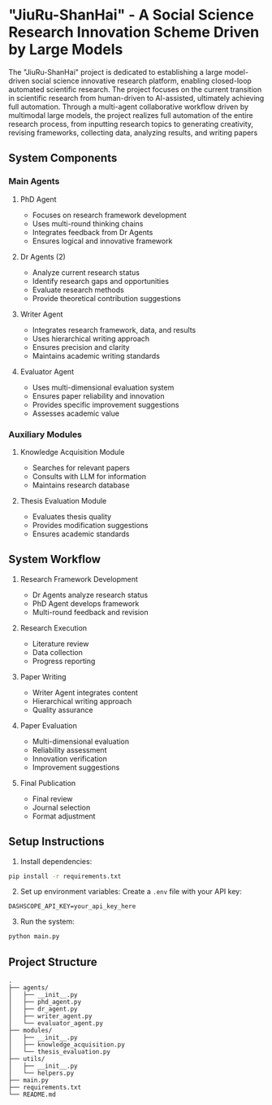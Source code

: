 # "JiuRu-ShanHai" - A Social Science Research Innovation Scheme Driven by Large Models

The "JiuRu-ShanHai" project is dedicated to establishing a large model-driven social science innovative research platform, enabling closed-loop automated scientific research. The project focuses on the current transition in scientific research from human-driven to AI-assisted, ultimately achieving full automation. Through a multi-agent collaborative workflow driven by multimodal large models, the project realizes full automation of the entire research process, from inputting research topics to generating creativity, revising frameworks, collecting data, analyzing results, and writing papers

## System Components

### Main Agents
1. PhD Agent
   - Focuses on research framework development
   - Uses multi-round thinking chains
   - Integrates feedback from Dr Agents
   - Ensures logical and innovative framework

2. Dr Agents (2)
   - Analyze current research status
   - Identify research gaps and opportunities
   - Evaluate research methods
   - Provide theoretical contribution suggestions

3. Writer Agent
   - Integrates research framework, data, and results
   - Uses hierarchical writing approach
   - Ensures precision and clarity
   - Maintains academic writing standards

4. Evaluator Agent
   - Uses multi-dimensional evaluation system
   - Ensures paper reliability and innovation
   - Provides specific improvement suggestions
   - Assesses academic value

### Auxiliary Modules
1. Knowledge Acquisition Module
   - Searches for relevant papers
   - Consults with LLM for information
   - Maintains research database

2. Thesis Evaluation Module
   - Evaluates thesis quality
   - Provides modification suggestions
   - Ensures academic standards

## System Workflow

1. Research Framework Development
   - Dr Agents analyze research status
   - PhD Agent develops framework
   - Multi-round feedback and revision

2. Research Execution
   - Literature review
   - Data collection
   - Progress reporting

3. Paper Writing
   - Writer Agent integrates content
   - Hierarchical writing approach
   - Quality assurance

4. Paper Evaluation
   - Multi-dimensional evaluation
   - Reliability assessment
   - Innovation verification
   - Improvement suggestions

5. Final Publication
   - Final review
   - Journal selection
   - Format adjustment

## Setup Instructions

1. Install dependencies:
```bash
pip install -r requirements.txt
```

2. Set up environment variables:
Create a `.env` file with your API key:
```
DASHSCOPE_API_KEY=your_api_key_here
```

3. Run the system:
```bash
python main.py
```

## Project Structure

```
.
├── agents/
│   ├── __init__.py
│   ├── phd_agent.py
│   ├── dr_agent.py
│   ├── writer_agent.py
│   └── evaluator_agent.py
├── modules/
│   ├── __init__.py
│   ├── knowledge_acquisition.py
│   └── thesis_evaluation.py
├── utils/
│   ├── __init__.py
│   └── helpers.py
├── main.py
├── requirements.txt
└── README.md
``` 

